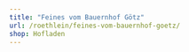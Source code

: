 ```yaml
---
title: "Feines vom Bauernhof Götz"
url: /roethlein/feines-vom-bauernhof-goetz/
shop: Hofladen
---
```

